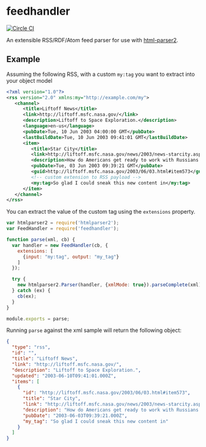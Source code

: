 # feedhandler

[![Circle CI](https://circleci.com/gh/busbud/feedhandler/tree/master.svg?style=svg&circle-token=ef379600d241ad64c0d04e2f6eb56a4c2b6a4ecb)](https://circleci.com/gh/busbud/feedhandler/tree/master)

An extensible RSS/RDF/Atom feed parser for use with [html-parser2](https://www.npmjs.com/package/htmlparser2).


## Example
Assuming the following RSS, with a custom `my:tag` you want to extract into your object model

```xml
<?xml version="1.0"?>
<rss version="2.0" xmlns:my="http://example.com/my">
   <channel>
      <title>Liftoff News</title>
      <link>http://liftoff.msfc.nasa.gov/</link>
      <description>Liftoff to Space Exploration.</description>
      <language>en-us</language>
      <pubDate>Tue, 10 Jun 2003 04:00:00 GMT</pubDate>
      <lastBuildDate>Tue, 10 Jun 2003 09:41:01 GMT</lastBuildDate>
      <item>
         <title>Star City</title>
         <link>http://liftoff.msfc.nasa.gov/news/2003/news-starcity.asp</link>
         <description>How do Americans get ready to work with Russians aboard the International Space Station? They take a crash course in culture, language and protocol at Russia's &lt;a href="http://howe.iki.rssi.ru/GCTC/gctc_e.htm"&gt;Star City&lt;/a&gt;.</description>
         <pubDate>Tue, 03 Jun 2003 09:39:21 GMT</pubDate>
         <guid>http://liftoff.msfc.nasa.gov/2003/06/03.html#item573</guid>
         <!-- custom extension to RSS payload -->
         <my:tag>So glad I could sneak this new content in</my:tag>
      </item>
   </channel>
</rss>
```

You can extract the value of the custom tag using the `extensions` property.

```js
var htmlparser2 = require('htmlparser2');
var FeedHandler = require('feedhandler');

function parse(xml, cb) {
  var handler = new FeedHandler(cb, {
    extensions: [
      {input: "my:tag", output: "my_tag"}
    ]
  });

  try {
    new htmlparser2.Parser(handler, {xmlMode: true}).parseComplete(xml);
  } catch (ex) {
    cb(ex);
  }
}

module.exports = parse;
```

Running `parse` against the xml sample will return the following object:

```json
{
  "type": "rss",
  "id": "",
  "title": "Liftoff News",
  "link": "http://liftoff.msfc.nasa.gov/",
  "description": "Liftoff to Space Exploration.",
  "updated": "2003-06-10T09:41:01.000Z",
  "items": [
    {
      "id": "http://liftoff.msfc.nasa.gov/2003/06/03.html#item573",
      "title": "Star City",
      "link": "http://liftoff.msfc.nasa.gov/news/2003/news-starcity.asp",
      "description": "How do Americans get ready to work with Russians aboard the International Space Station? They take a crash course in culture, language and protocol at Russia's &lt;a href=\"http://howe.iki.rssi.ru/GCTC/gctc_e.htm\"&gt;Star City&lt;/a&gt;.",
      "pubDate": "2003-06-03T09:39:21.000Z",
      "my_tag": "So glad I could sneak this new content in"
    }
  ]
}
```
